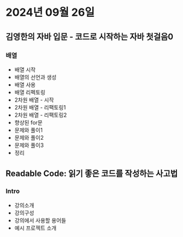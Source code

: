 # 2024년 09월 26일

## 김영한의 자바 입문 - 코드로 시작하는 자바 첫걸음0

### 배열

- 배열 시작
- 배열의 선언과 생성
- 배열 사용
- 배열 리펙토링
- 2차원 배열 - 시작
- 2차원 배열 - 리팩토링1
- 2차원 배열 - 리팩토링2
- 향상된 for문
- 문제와 풀이1
- 문제와 풀이2
- 문제와 풀이3
- 정리

## Readable Code: 읽기 좋은 코드를 작성하는 사고법

### Intro

- 강의소개
- 강의구성
- 강의에서 사용할 용어들
- 예시 프로젝트 소개
